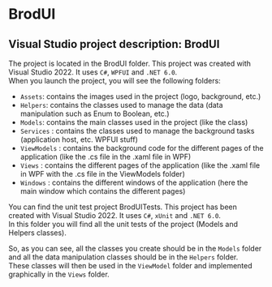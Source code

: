 # BrodUI

## Visual Studio project description: BrodUI

The project is located in the BrodUI folder. This project was created with Visual Studio 2022. It uses `C#`, `WPFUI` and `.NET 6.0`.  
When you launch the project, you will see the following folders:
- `Assets`: contains the images used in the project (logo, background, etc.)
- `Helpers`: contains the classes used to manage the data (data manipulation such as Enum to Boolean, etc.)
- `Models`: contains the main classes used in the project (like the class)
- `Services` : contains the classes used to manage the background tasks (application host, etc. WPFUI stuff)
- `ViewModels` : contains the background code for the different pages of the application (like the .cs file in the .xaml file in WPF)
- `Views` : contains the different pages of the application (like the .xaml file in WPF with the .cs file in the ViewModels folder)
- `Windows` : contains the different windows of the application (here the main window which contains the different pages)

You can find the unit test project BrodUITests. This project has been created with Visual Studio 2022. It uses `C#`, `xUnit` and `.NET 6.0`.  
In this folder you will find all the unit tests of the project (Models and Helpers classes).

So, as you can see, all the classes you create should be in the `Models` folder and all the data manipulation classes should be in the `Helpers` folder.  
These classes will then be used in the `ViewModel` folder and implemented graphically in the `Views` folder.
